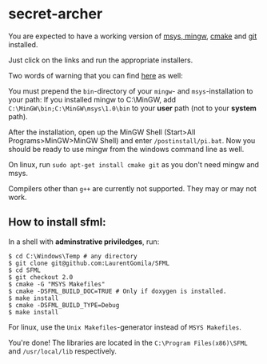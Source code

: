 secret-archer
=============

You are expected to have a working version of [msys, mingw](http://sourceforge.net/projects/mingw/files/latest/download?source=files), [cmake](http://www.cmake.org/files/v2.8/cmake-2.8.10.2-win32-x86.exe) and [git](https://msysgit.googlecode.com/files/Git-1.8.1.2-preview20130201.exe) installed.

Just click on the links and run the appropriate installers.

Two words of warning that you can find [here](http://www.mingw.org/wiki/Getting_Started) as well:

You must prepend the `bin`-directory of your `mingw`- and `msys`-installation  to your path: If you installed mingw to C:\MinGW, add `C:\MinGW\bin;C:\MinGW\msys\1.0\bin` to your __user__ path (not to your __system__ path).

After the installation, open up the MinGW Shell (Start>All Programs>MinGW>MinGW Shell) and enter `/postinstall/pi.bat`.
Now you should be ready to use mingw from the windows command line as well.



On linux, run `sudo apt-get install cmake git` as you don't need mingw and msys.

Compilers other than `g++` are currently not supported. They may or may not work.

How to install sfml:
--------------------

In a shell with __adminstrative priviledges__, run:
```
$ cd C:\Windows\Temp # any directory
$ git clone git@github.com:LaurentGomila/SFML
$ cd SFML
$ git checkout 2.0
$ cmake -G "MSYS Makefiles"
$ cmake -DSFML_BUILD_DOC=TRUE # Only if doxygen is installed.
$ make install
$ cmake -DSFML_BUILD_TYPE=Debug
$ make install
```
For linux, use the `Unix Makefiles`-generator instead of `MSYS Makefiles`.

You're done! The libraries are located in the `C:\Program Files(x86)\SFML` and `/usr/local/lib` respectively.

